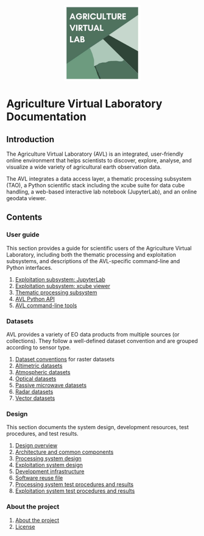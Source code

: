 <p align="center">
    <img src="img/avl-logo.jpg" alt="AVL Logo" style="height: 200px; width:200px;"/>
</p>

# Agriculture Virtual Laboratory Documentation

## Introduction

The Agriculture Virtual Laboratory (AVL) is an integrated, user-friendly online
environment that helps scientists to discover, explore, analyse, and visualize a
wide variety of agricultural earth observation data.

The AVL integrates a data access layer, a thematic processing subsystem (TAO), a
Python scientific stack including the xcube suite for data cube handling, a
web-based interactive lab notebook (JupyterLab), and an online geodata viewer.

## Contents

### User guide

This section provides a guide for scientific users of the Agriculture Virtual
Laboratory, including both the thematic processing and exploitation subsystems,
and descriptions of the AVL-specific command-line and Python interfaces.

1.  [Exploitation subsystem: JupyterLab](guide/exploitation/jupyter.md)
2.  [Exploitation subsystem: xcube viewer](guide/exploitation/viewer.md) <!-- 3. [Exploitation subsystem: xcube catalogue](guide/exploitation/catalogue.md) -->
3.  [Thematic processing subsystem](guide/processing/index.md)
4.  [AVL Python API](api/avl/)
5.  [AVL command-line tools](guide/tools.md)

### Datasets

AVL provides a variety of EO data products from multiple sources (or
collections). They follow a well-defined dataset convention and are grouped
according to sensor type.

1.  [Dataset conventions](datasets/conventions.md) for raster datasets
2.  [Altimetric datasets](datasets/altimetric.md)
3.  [Atmospheric datasets](datasets/atmospheric.md)
4.  [Optical datasets](datasets/optical.md)
5.  [Passive microwave datasets](datasets/passive_microwave.md)
6.  [Radar datasets](datasets/radar.md)
7.  [Vector datasets](datasets/vector.md)

### Design

This section documents the system design, development resources, test
procedures, and test results.

1.  [Design overview](design/index.md)
2.  [Architecture and common components](design/common.md)
3.  [Processing system design](design/processing/index.md)
4.  [Exploitation system design](design/exploitation/index.md)
5.  [Development infrastructure](design/development.md)
6.  [Software reuse file](design/reuse.md)
7.  [Processing system test procedures and results](design/testing/processing.md)
8.  [Exploitation system test procedures and results](design/testing/exploitation.md)

### About the project

1.  [About the project](about/index.md)
2.  [License](about/license.md)
